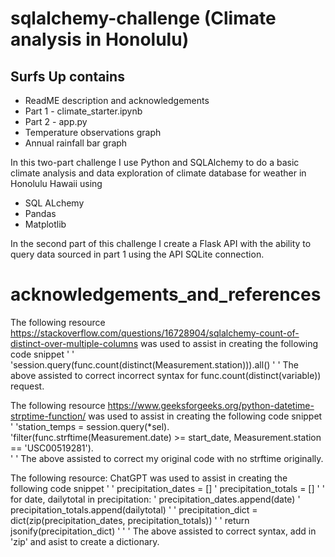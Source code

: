 # sqlalchemy-challenge (Climate analysis in Honolulu)

## Surfs Up contains
- ReadME description and acknowledgements
- Part 1 - climate_starter.ipynb
- Part 2 - app.py
- Temperature observations graph
- Annual rainfall bar graph

In this two-part challenge I use Python and SQLAlchemy to do a basic climate analysis and data exploration of  climate database for weather in Honolulu Hawaii using
- SQL ALchemy
- Pandas
- Matplotlib

In the second part of this challenge I create a Flask API with the ability to query data sourced in part 1 using the API SQLite connection.

# acknowledgements_and_references

The following resource https://stackoverflow.com/questions/16728904/sqlalchemy-count-of-distinct-over-multiple-columns was used to assist in creating the following code snippet
'
'
'session.query(func.count(distinct(Measurement.station))).all()
'
'
The above assisted to correct incorrect syntax for func.count(distinct(variable)) request.

The following resource https://www.geeksforgeeks.org/python-datetime-strptime-function/ was used to assist in creating the following code snippet
'
'station_temps = session.query(*sel).\
'filter(func.strftime(Measurement.date) >= start_date, Measurement.station == 'USC00519281').\
'
'
The above assisted to correct my original code with no strftime originally. 

The following resource: ChatGPT was used to assist in creating the following code snippet
'
' precipitation_dates = []
' precipitation_totals = []
'
'    for date, dailytotal in precipitation:
'        precipitation_dates.append(date)
'        precipitation_totals.append(dailytotal)
'
'    precipitation_dict = dict(zip(precipitation_dates, precipitation_totals))
'
'   return jsonify(precipitation_dict)
'
'
'
The above assisted to  correct syntax, add in 'zip' and asist to create a dictionary.